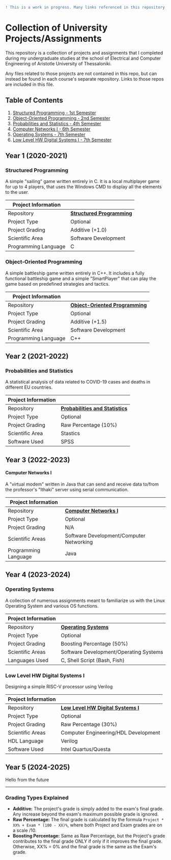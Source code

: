```diff
! This is a work in progress. Many links referenced in this repository might not yet exist, or they may be incomplete. !
```

# Collection of University Projects/Assignments
This repository is a collection of projects and assignments that I completed during my undergraduate studies at the school of Electrical and Computer Engineering of Aristotle University of Thessaloniki. 

Any files related to those projects are not contained in this repo, but can instead be found in each course's separate repository. Links to those repos are included in this file.

## Table of Contents
1. [Structured Programming - 1st Semester](#structured-programming)
2. [Object-Oriented Programming - 2nd Semester](#object-oriented-programming)
3. [Probabilities and Statistics - 4th Semester](#probabilities-and-statistics)
5. [Computer Networks I - 6th Semester](#computer-networks-i)
6. [Operating Systems - 7th Semester](#operating-systems)
7. [Low Level HW Digital Systems I - 7th Semester](#low-level-hw-digital-systems-i)

## Year 1 (2020-2021)

### Structured Programming

A simple "sailing" game written entirely in C. It is a local multiplayer game for up to 4 players, that uses the Windows CMD to display all the elements to the user.

|   Project Information    |                                                                                  |
|--------------------------|----------------------------------------------------------------------------------|
| Repository               | [**Structured Programming**](https://github.com/Selivanof/StructuredProgramming) |
| Project Type             | Optional                                                                         |
| Project Grading          | Additive (+1.0)                                                                  |
| Scientific Area          | Software Development                                                             |
| Programming Language     | C                                                                                |


### Object-Oriented Programming

A simple battleship game written entirely in C++. It includes a fully functional battleship game and a simple "SmartPlayer" that can play the game based on predefined strategies and tactics.

|   Project Information    |                                                                                           |
|--------------------------|-------------------------------------------------------------------------------------------|
| Repository               | [**Object-Oriented Programming**](https://github.com/Selivanof/ObjectOrientedProgramming) |
| Project Type             | Optional                                                                                  |
| Project Grading          | Additive (+1.5)                                                                           |
| Scientific Area          | Software Development                                                                      |
| Programming Language     | C++                                                                                       |



## Year 2 (2021-2022)

### Probabilities and Statistics

A statistical analysis of data related to COVID-19 cases and deaths in different EU countries.

|   Project Information    |                                                                                      |
|--------------------------|--------------------------------------------------------------------------------------|
| Repository               | [**Probabilities and Statistics**](https://github.com/Selivanof/ProbAndStatistics)   |
| Project Type             | Optional                                                                             |
| Project Grading          | Raw Percentage (10%)                                                                 |
| Scientific Area          | Stastics                                                                             |
| Software Used            | SPSS                                                                                 |

## Year 3 (2022-2023)

#### Computer Networks I

A "virtual modem" written in Java that can send and receive data to/from the professor's "Ithaki" server using serial communication.

|   Project Information    |                                                                                      |
|--------------------------|--------------------------------------------------------------------------------------|
| Repository               | [**Computer Networks I**](https://github.com/Selivanof/ComputerNetworks1)            |
| Project Type             | Optional                                                                             |
| Project Grading          | N/A                                                                                  |
| Scientific Areas         | Software Development/Computer Networking                                             |
| Programming Language     | Java                                                                                 |

## Year 4 (2023-2024)

### Operating Systems

A collection of numerous assignments meant to familiarize us with the Linux Operating System and various OS functions.

|   Project Information    |                                                                                      |
|--------------------------|--------------------------------------------------------------------------------------|
| Repository               | [**Operating Systems**](https://github.com/Selivanof/OperatingSystems)               |
| Project Type             | Optional                                                                             |
| Project Grading          | Boosting Percentage (50%)                                                            |
| Scientific Areas         | Software Development/Operating Systems                                               |
| Languages Used           | C, Shell Script (Bash, Fish)                                                         |

### Low Level HW Digital Systems I

Designing a simple RISC-V processor using Verilog

|   Project Information    |                                                                                      |
|--------------------------|--------------------------------------------------------------------------------------|
| Repository               | [**Low Level HW Digital Systems I**](https://github.com/Selivanof/LowLevelHardware1) |
| Project Type             | Optional                                                                             |
| Project Grading          | Raw Percentage (30%)                                                                 |
| Scientific Areas         | Computer Engineering/HDL Development                                                 |
| HDL Language             | Verilog                                                                              |
| Software Used            | Intel Quartus/Questa                                                                 |


## Year 5 (2024-2025)

Hello from the future


---
### Grading Types Explained
- **Additive:** The project's grade is simply added to the exam's final grade. Any increase beyond the exam's maximum possible grade is ignored.
- **Raw Percentage:** The final grade is calculated by the formula `Project * XX% + Exam * (100 - XX)%`, where both Project and Exam grades are on a scale /10. 
- **Boosting Percentage:** Same as Raw Percentage, but the Project's grade contributes to the final grade ONLY if only if it improves the final grade. Otherwise, XX% = 0% and the final grade is the same as the Exam's grade. 

